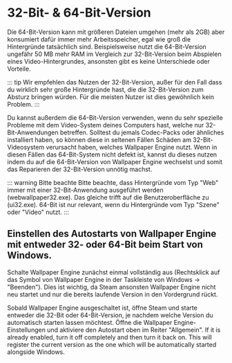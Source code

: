 # 32-Bit- & 64-Bit-Version

Die 64-Bit-Version kann mit größeren Dateien umgehen (mehr als 2GB) aber konsumiert dafür immer mehr Arbeitsspeicher, egal wie groß die Hintergründe tatsächlich sind. Beispielsweise nutzt die 64-Bit-Version ungefähr 50 MB mehr RAM im Vergleich zur 32-Bit-Version beim Abspielen eines Video-Hintergrundes, ansonsten gibt es keine Unterschiede oder Vorteile.

::: tip
Wir empfehlen das Nutzen der 32-Bit-Version, außer für den Fall dass du wirklich sehr große Hintergründe hast, die die 32-Bit-Version zum Absturz bringen würden. Für die meisten Nutzer ist dies gewöhnlich kein Problem.
:::

Du kannst außerdem die 64-Bit-Version verwenden, wenn du sehr spezielle Probleme mit dem Video-System deines Computers hast, welche nur 32-Bit-Anwendungen betreffen. Solltest du jemals Codec-Packs oder ähnliches installiert haben, so können diese in seltenen Fällen Schäden am 32-Bit-Videosystem verursacht haben, welches Wallpaper Engine nutzt. Wenn in diesen Fällen das 64-Bit-System nicht defekt ist, kannst du dieses nutzen indem du auf die 64-Bit-Version von Wallpaper Engine wechselst und somit das Reparieren der 32-Bit-Version unnötig machst.

::: warning
Bitte beachte Bitte beachte, dass Hintergründe vom Typ "Web" immer mit einer 32-Bit-Anwendung ausgeführt werden (webwallpaper32.exe). Das gleiche trifft auf die Benutzeroberfläche zu (ui32.exe). 64-Bit ist nur relevant, wenn du Hintergründe vom Typ "Szene" oder "Video" nutzt.
:::

## Einstellen des Autostarts von Wallpaper Engine mit entweder 32- oder 64-Bit beim Start von Windows.

Schalte Wallpaper Engine zunächst einmal vollständig aus (Rechtsklick auf das Symbol von Wallpaper Engine in der Taskleiste von Windows -> "Beenden"). Dies ist wichtig, da Steam ansonsten Wallpaper Engine nicht neu startet und nur die bereits laufende Version in den Vordergrund rückt.

Sobald Wallpaper Engine ausgeschaltet ist, öffne Steam und starte entweder die 32-Bit oder 64-Bit-Version, je nachdem welche Version du automatisch starten lassen möchtest. Öffne die Wallpaper Engine-Einstellungen und aktiviere den Autostart oben im Reiter "Allgemein". If it is already enabled, turn it off completely and then turn it back on. This will register the current version as the one which will be automatically started alongside Windows. 